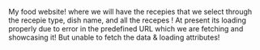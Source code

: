 My food website!
where we will have the recepies that we select through the recepie type, dish name, and all the recepes !
At present its loading properly due to error in the predefined URL which we are fetching and showcasing it!
But unable to fetch the data & loading attributes!
